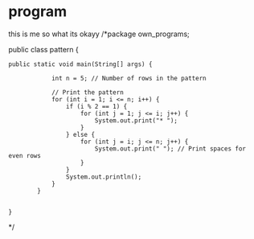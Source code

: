 # program
this is me
so what
its okayy
/*package own_programs;

public class pattern {

	public static void main(String[] args) {
		
		        int n = 5; // Number of rows in the pattern

		        // Print the pattern
		        for (int i = 1; i <= n; i++) {
		            if (i % 2 == 1) {
		                for (int j = 1; j <= i; j++) {
		                    System.out.print("* ");
		                }
		            } else {
		                for (int j = i; j <= n; j++) {
		                    System.out.print(" "); // Print spaces for even rows
		                }
		            }
		            System.out.println();
		        }
		    }
		

	}



*/
